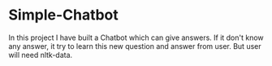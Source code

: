 # Simple-Chatbot
In this project I have built a Chatbot which can give answers. If it don't know any answer, it try to learn this new question and answer from user.
But user will need nltk-data.

